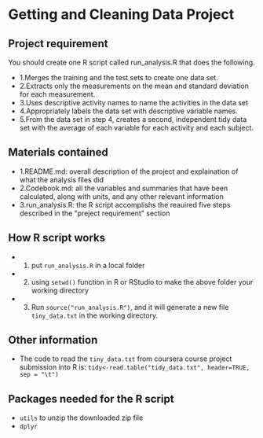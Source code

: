 Getting and Cleaning Data Project
===============
Project requirement
--------------
You should create one R script called run_analysis.R that does the following. 
* 1.Merges the training and the test sets to create one data set.
* 2.Extracts only the measurements on the mean and standard deviation for each measurement. 
* 3.Uses descriptive activity names to name the activities in the data set
* 4.Appropriately labels the data set with descriptive variable names. 
* 5.From the data set in step 4, creates a second, independent tidy data set with the average of each variable for each activity and each subject.

Materials contained
--------------
* 1.README.md: overall description of the project and explaination of what the analysis files did
* 2.Codebook.md: all the variables and summaries that have been calculated, along with units, and any other relevant information
* 3.run_analysis.R: the R script accomplishs the reauired five steps described in the "preject requirement" section

How R script works
--------------
* 1. put `run_analysis.R` in a local folder
* 2. using `setwd()` function in R or RStudio to make the above folder your working directory
* 3. Run `source("run_analysis.R")`, and it will generate a new file `tiny_data.txt` in the working directory.

Other information
---------------
* The code to read the `tiny_data.txt` from coursera course project submission into R is: `tidy<-read.table("tidy_data.txt", header=TRUE, sep = "\t")`

Packages needed for the R script
--------------
* `utils` to unzip the downloaded zip file
* `dplyr` 
